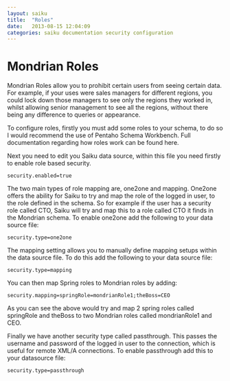 ```yaml
---
layout: saiku
title:  "Roles"
date:   2013-08-15 12:04:09
categories: saiku documentation security configuration
---
```


Mondrian Roles
==============

Mondrian Roles allow you to prohibit certain users from seeing certain data. For example, if your uses were sales managers for different regions, you could lock down those managers to see only the regions they worked in, whilst allowing senior management to see all the regions, without there being any difference to queries or appearance.

To configure roles, firstly you must add some roles to your schema, to do so I would recommend the use of Pentaho Schema Workbench. Full documentation regarding how roles work can be found here.

Next you need to edit you Saiku data source, within this file you need firstly to enable role based security.

    security.enabled=true

The two main types of role mapping are, one2one and mapping. One2one offers the ability for Saiku to try and map the role of the logged in user, to the role defined in the schema. So for example if the user has a security role called CTO, Saiku will try and map this to a role called CTO it finds in the Mondrian schema. To enable one2one add the following to your data source file:

    security.type=one2one

The mapping setting allows you to manually define mapping setups within the data source file. To do this add the following to your data source file:

    security.type=mapping

You can then map Spring roles to Mondrian roles by adding:

    security.mapping=springRole=mondrianRole1;theBoss=CEO

As you can see the above would try and map 2 spring roles called springRole and theBoss to two Mondrian roles called mondrianRole1 and CEO.

Finally we have another security type called passthrough. This passes the username and password of the logged in user to the connection, which is useful for remote XML/A connections. To enable passthrough add this to your datasource file:

    security.type=passthrough
